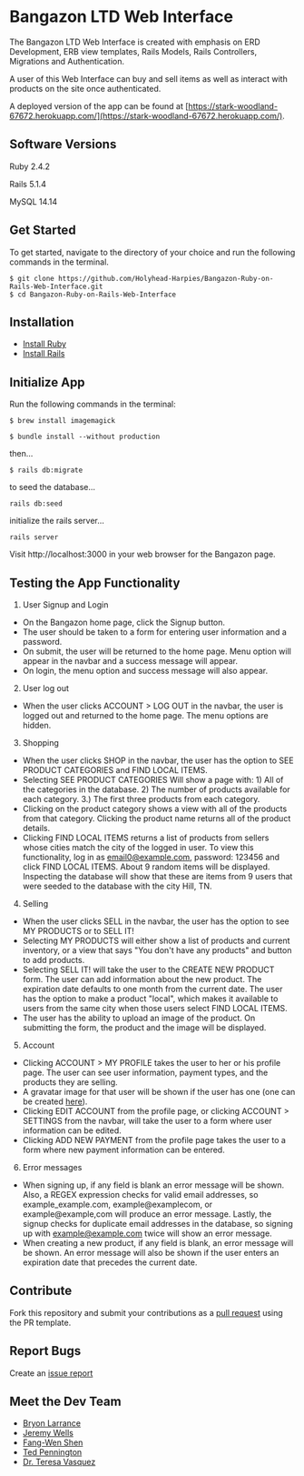 # Bangazon LTD Web Interface

The Bangazon LTD Web Interface is created with emphasis on ERD Development, ERB view templates, Rails Models, Rails Controllers, Migrations and Authentication.

A user of this Web Interface can buy and sell items as well as interact with products on the site once authenticated.

A deployed version of the app can be found at [https://stark-woodland-67672.herokuapp.com/](https://stark-woodland-67672.herokuapp.com/).

## Software Versions

Ruby 2.4.2

Rails 5.1.4

MySQL 14.14

## Get Started
To get started, navigate to the directory of your choice and run the following commands in the terminal.
```
$ git clone https://github.com/Holyhead-Harpies/Bangazon-Ruby-on-Rails-Web-Interface.git
$ cd Bangazon-Ruby-on-Rails-Web-Interface
```
## Installation

* [Install Ruby](https://www.ruby-lang.org/en/documentation/installation/)
* [Install Rails](https://github.com/tbsvttr/install-ruby-and-rails)

## Initialize App

Run the following commands in the terminal:
```
$ brew install imagemagick
```
``` 
$ bundle install --without production
```
then...
```
$ rails db:migrate
```
to seed the database...
```
rails db:seed
```
initialize the rails server...
```
rails server
```
Visit http://localhost:3000 in your web browser for the Bangazon page.

## Testing the App Functionality
1. User Signup and Login
 * On the Bangazon home page, click the Signup button.
 * The user should be taken to a form for entering user information and a password.
 * On submit, the user will be returned to the home page. Menu option will appear in the navbar and a success message will appear.
 * On login, the menu option and success message will also appear.
 
2. User log out
 * When the user clicks ACCOUNT > LOG OUT in the navbar, the user is logged out and returned to the home page. The menu options are hidden.
 
3. Shopping
* When the user clicks SHOP in the navbar, the user has the option to SEE PRODUCT CATEGORIES and FIND LOCAL ITEMS.
* Selecting SEE PRODUCT CATEGORIES Will show a page with: 1) All of the categories in the database. 2) The number of products available for each category. 3.) The first three products from each category.  
* Clicking on the product category shows a view with all of the products from that category. Clicking the product name returns all of the product details.
 * Clicking FIND LOCAL ITEMS returns a list of products from sellers whose cities match the city of the logged in user. To view this functionality, log in as email0@example.com, password: 123456 and click FIND LOCAL ITEMS. About 9 random items will be displayed. Inspecting the database will show that these are items from 9 users that were seeded to the database with the city Hill, TN. 
 
4. Selling
* When the user clicks SELL in the navbar, the user has the option to see MY PRODUCTS or to SELL IT! 
* Selecting MY PRODUCTS will either show a list of products and current inventory, or a view that says "You don't have any products" and button to add products.
* Selecting SELL IT! will take the user to the CREATE NEW PRODUCT form. The user can add information about the new product. The expiration date defaults to one month from the current date. The user has the option to make a product "local", which makes it available to users from the same city when those users select FIND LOCAL ITEMS. 
* The user has the ability to upload an image of the product. On submitting the form, the product and the image will be displayed. 

5. Account
* Clicking ACCOUNT > MY PROFILE takes the user to her or his profile page. The user can see user information, payment types, and the products they are selling. 
* A gravatar image for that user will be shown if the user has one (one can be created [here](https://en.gravatar.com/)). 
* Clicking EDIT ACCOUNT from the profile page, or clicking ACCOUNT > SETTINGS from the navbar, will take the user to a form where user information can be edited.
* Clicking ADD NEW PAYMENT from the profile page takes the user to a form where new payment information can be entered. 

6. Error messages
* When signing up, if any field is blank an error message will be shown. Also, a REGEX expression checks for valid email addresses, so example_example.com, example@examplecom, or example@example,com will produce an error message. Lastly, the signup checks for duplicate email addresses in the database, so signing up with example@example.com twice will show an error message.
* When creating a new product, if any field is blank, an error message will be shown. An error message will also be shown if the user enters an expiration date that precedes the current date.

## Contribute
Fork this repository and submit your contributions as a [pull request](https://github.com/Holyhead-Harpies/Bangazon-Ruby-on-Rails-Web-Interface/blob/master/PULL_REQUEST_TEMPLATE.md) using the PR template.

## Report Bugs
Create an [issue report](https://github.com/Holyhead-Harpies/Bangazon-Ruby-on-Rails-Web-Interface/issues/new)

## Meet the Dev Team
- [Bryon Larrance](https://github.com/beelarr)
- [Jeremy Wells](https://github.com/jsheridanwells)
- [Fang-Wen Shen](https://github.com/fang-w-shen)
- [Ted Pennington](https://github.com/tedpennington)
- [Dr. Teresa Vasquez](https://github.com/drteresavasquez)
